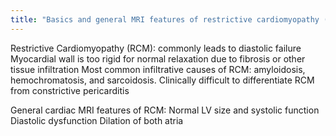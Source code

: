 ```yaml
---
title: "Basics and general MRI features of restrictive cardiomyopathy (RCM)"
---
```

Restrictive Cardiomyopathy (RCM): commonly leads to diastolic failure
Myocardial wall is too rigid for normal relaxation due to fibrosis or other tissue infiltration
Most common infiltrative causes of RCM: amyloidosis, hemochromatosis, and sarcoidosis.
Clinically difficult to differentiate RCM from constrictive pericarditis

General cardiac MRI features of RCM:
Normal LV size and systolic function
Diastolic dysfunction
Dilation of both atria

